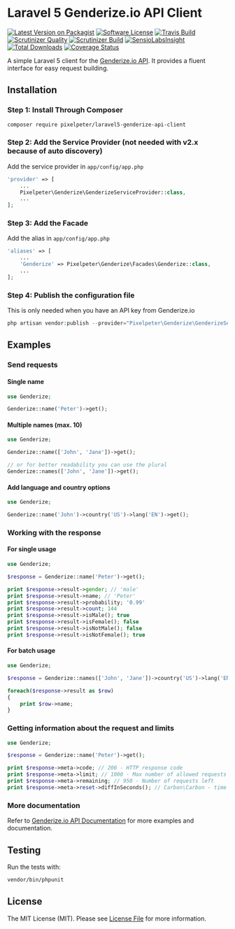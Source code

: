 # Laravel 5 Genderize.io API Client

[![Latest Version on Packagist](https://img.shields.io/packagist/v/pixelpeter/laravel5-genderize-api-client.svg?style=flat-square)](https://packagist.org/packages/pixelpeter/laravel5-genderize-api-client)
[![Software License](https://img.shields.io/badge/license-MIT-brightgreen.svg?style=flat-square)](LICENSE.md)
[![Travis Build](https://img.shields.io/travis/pixelpeter/laravel5-genderize-api-client/master.svg?style=flat-square)](https://travis-ci.org/pixelpeter/laravel5-genderize-api-client)
[![Scrutinizer Quality](https://img.shields.io/scrutinizer/g/pixelpeter/laravel5-genderize-api-client.svg?style=flat-square)](https://scrutinizer-ci.com/g/pixelpeter/laravel5-genderize-api-client)
[![Scrutinizer Build](https://img.shields.io/scrutinizer/build/g/pixelpeter/laravel5-genderize-api-client.svg?style=flat-square)](https://scrutinizer-ci.com/g/pixelpeter/laravel5-genderize-api-client)
[![SensioLabsInsight](https://img.shields.io/sensiolabs/i/3297d598-b868-40b0-8bea-e09aea1a10c0.svg?style=flat-square)](https://insight.sensiolabs.com/projects/3297d598-b868-40b0-8bea-e09aea1a10c0)
[![Total Downloads](https://img.shields.io/packagist/dt/pixelpeter/laravel5-genderize-api-client.svg?style=flat-square)](https://packagist.org/packages/pixelpeter/laravel5-genderize-api-client)
[![Coverage Status](https://coveralls.io/repos/github/pixelpeter/laravel5-genderize-api-client/badge.svg?branch=master)](https://coveralls.io/github/pixelpeter/laravel5-genderize-api-client?branch=master)

A simple Laravel 5 client for the [Genderize.io API](https://genderize.io/).
It provides a fluent interface for easy request building.

## Installation

### Step 1: Install Through Composer
``` bash
composer require pixelpeter/laravel5-genderize-api-client
```

### Step 2: Add the Service Provider (not needed with v2.x because of auto discovery)
Add the service provider in `app/config/app.php`
```php
'provider' => [
    ...
    Pixelpeter\Genderize\GenderizeServiceProvider::class,
    ...
];
```

### Step 3: Add the Facade
Add the alias in `app/config/app.php`
```php
'aliases' => [
    ...
    'Genderize' => Pixelpeter\Genderize\Facades\Genderize::class,
    ...
];
```
### Step 4: Publish the configuration file
This is only needed when you have an API key from Genderize.io
```php
php artisan vendor:publish --provider="Pixelpeter\Genderize\GenderizeServiceProvider"
```

## Examples

### Send requests
#### Single name
```php
use Genderize;

Genderize::name('Peter')->get();
```

#### Multiple names (max. 10)
```php
use Genderize;

Genderize::name(['John', 'Jane'])->get();

// or for better readability you can use the plural
Genderize::names(['John', 'Jane'])->get();
```

#### Add language and country options
```php
use Genderize;

Genderize::name('John')->country('US')->lang('EN')->get();
```
### Working with the response
#### For single usage
```php
use Genderize;

$response = Genderize::name('Peter')->get();

print $response->result->gender; // 'male'
print $response->result->name; // 'Peter'
print $response->result->probability; '0.99'
print $response->result->count; 144
print $response->result->isMale(); true
print $response->result->isFemale(); false
print $response->result->isNotMale(); false
print $response->result->isNotFemale(); true
```

#### For batch usage
```php
use Genderize;

$response = Genderize::names(['John', 'Jane'])->country('US')->lang('EN')->get();

foreach($response->result as $row)
{
    print $row->name;
}
```

### Getting information about the request and limits
```php
use Genderize;

$response = Genderize::name('Peter')->get();

print $response->meta->code; // 200 - HTTP response code
print $response->meta->limit; // 1000 - Max number of allowed requests
print $response->meta->remaining; // 950 - Number of requests left
print $response->meta->reset->diffInSeconds(); // Carbon\Carbon - time left till reset
```

### More documentation
Refer to [Genderize.io API Documentation](https://store.genderize.io/documentation/) for more examples and documentation.

## Testing
Run the tests with:
```bash
vendor/bin/phpunit
```

## License

The MIT License (MIT). Please see [License File](LICENSE.md) for more information.
